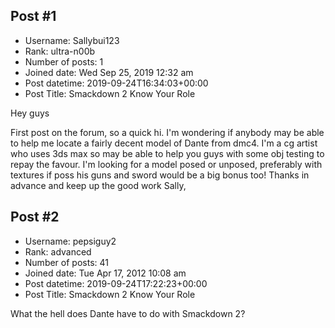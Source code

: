## Post #1
- Username: Sallybui123
- Rank: ultra-n00b
- Number of posts: 1
- Joined date: Wed Sep 25, 2019 12:32 am
- Post datetime: 2019-09-24T16:34:03+00:00
- Post Title: Smackdown 2 Know Your Role

Hey guys

First post on the forum, so a quick hi.
I'm wondering if anybody may be able to help me locate a fairly decent model of Dante from dmc4. I'm a cg artist who uses 3ds max so may be able to help you guys with some obj testing to repay the favour.
I'm looking for a model posed or unposed, preferably with textures if poss his guns and sword would be a big bonus too!
Thanks in advance and keep up the good work
Sally,
## Post #2
- Username: pepsiguy2
- Rank: advanced
- Number of posts: 41
- Joined date: Tue Apr 17, 2012 10:08 am
- Post datetime: 2019-09-24T17:22:23+00:00
- Post Title: Smackdown 2 Know Your Role

What the hell does Dante have to do with Smackdown 2?
